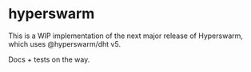 # hyperswarm

This is a WIP implementation of the next major release of Hyperswarm, which uses @hyperswarm/dht v5.

Docs + tests on the way.
